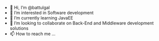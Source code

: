 - 👋 Hi, I’m @battulgal
- 👀 I’m interested in Software development
- 🌱 I’m currently learning JavaEE
- 💞️ I’m looking to collaborate on Back-End and Middleware development solutions
- 📫 How to reach me ...

<!---
battulgal/battulgal is a ✨ special ✨ repository because its `README.md` (this file) appears on your GitHub profile.
You can click the Preview link to take a look at your changes.
--->
